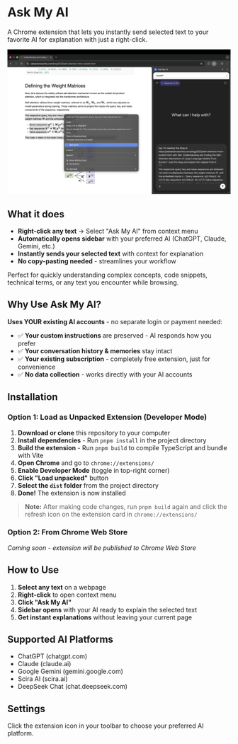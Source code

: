 # Ask My AI

A Chrome extension that lets you instantly send selected text to your favorite AI for explanation with just a right-click.

![screenshot](images/ss.png)

## What it does

- **Right-click any text** → Select "Ask My AI" from context menu
- **Automatically opens sidebar** with your preferred AI (ChatGPT, Claude, Gemini, etc.)
- **Instantly sends your selected text** with context for explanation
- **No copy-pasting needed** - streamlines your workflow

Perfect for quickly understanding complex concepts, code snippets, technical terms, or any text you encounter while browsing.

## Why Use Ask My AI?

**Uses YOUR existing AI accounts** - no separate login or payment needed:

- ✅ **Your custom instructions** are preserved - AI responds how you prefer
- ✅ **Your conversation history & memories** stay intact
- ✅ **Your existing subscription** - completely free extension, just for convenience
- ✅ **No data collection** - works directly with your AI accounts

## Installation

### Option 1: Load as Unpacked Extension (Developer Mode)

1. **Download or clone** this repository to your computer
2. **Install dependencies** - Run `pnpm install` in the project directory
3. **Build the extension** - Run `pnpm build` to compile TypeScript and bundle with Vite
4. **Open Chrome** and go to `chrome://extensions/`
5. **Enable Developer Mode** (toggle in top-right corner)
6. **Click "Load unpacked"** button
7. **Select the `dist` folder** from the project directory
8. **Done!** The extension is now installed

> **Note:** After making code changes, run `pnpm build` again and click the refresh icon on the extension card in `chrome://extensions/`

### Option 2: From Chrome Web Store

_Coming soon - extension will be published to Chrome Web Store_

## How to Use

1. **Select any text** on a webpage
2. **Right-click** to open context menu
3. **Click "Ask My AI"**
4. **Sidebar opens** with your AI ready to explain the selected text
5. **Get instant explanations** without leaving your current page

## Supported AI Platforms

- ChatGPT (chatgpt.com)
- Claude (claude.ai)
- Google Gemini (gemini.google.com)
- Scira AI (scira.ai)
- DeepSeek Chat (chat.deepseek.com)

## Settings

Click the extension icon in your toolbar to choose your preferred AI platform.
